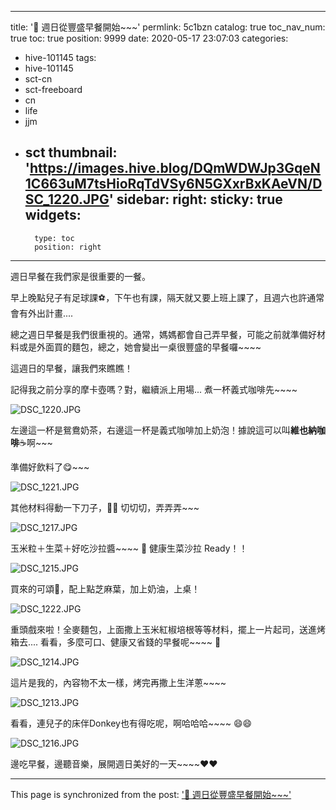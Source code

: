 
---
title: '🥐 週日從豐盛早餐開始~~~'
permlink: 5c1bzn
catalog: true
toc_nav_num: true
toc: true
position: 9999
date: 2020-05-17 23:07:03
categories:
- hive-101145
tags:
- hive-101145
- sct-cn
- sct-freeboard
- cn
- life
- jjm
- sct
thumbnail: 'https://images.hive.blog/DQmWDWJp3GqeN1C663uM7tsHioRqTdVSy6N5GXxrBxKAeVN/DSC_1220.JPG'
sidebar:
    right:
        sticky: true
widgets:
    -
        type: toc
        position: right
---


週日早餐在我們家是很重要的一餐。

早上晚點兒子有足球課⚽️，下午也有課，隔天就又要上班上課了，且週六也許通常會有外出計畫....

總之週日早餐是我們很重視的。通常，媽媽都會自己弄早餐，可能之前就準備好材料或是外面買的麵包，總之，她會變出一桌很豐盛的早餐囉~~~~

這週日的早餐，讓我們來瞧瞧！

記得我之前分享的摩卡壺嗎？對，繼續派上用場... 煮一杯義式咖啡先~~~~

![DSC_1220.JPG](https://images.hive.blog/DQmWDWJp3GqeN1C663uM7tsHioRqTdVSy6N5GXxrBxKAeVN/DSC_1220.JPG)

左邊這一杯是鴛鴦奶茶，右邊這一杯是義式咖啡加上奶泡！據說這可以叫**維也納咖啡**☕️啊~~~

準備好飲料了😋~~~

![DSC_1221.JPG](https://images.hive.blog/DQmZHD8s1kka5DU68nyQCFwhbeZq8ZNg4MHXvKoSsHAFefb/DSC_1221.JPG)

其他材料得動一下刀子，👩‍🍳 切切切，弄弄弄~~~ 

![DSC_1217.JPG](https://images.hive.blog/DQmYChvFnKnFDHaxSSJrDUjvQrym84YWhXPASLDVTFQPRBm/DSC_1217.JPG)

玉米粒＋生菜＋好吃沙拉醬~~~~ 🥗 健康生菜沙拉 Ready！！

![DSC_1215.JPG](https://images.hive.blog/DQmT27o8wmHMMEkiQyp5LJUXKtubzRLyvTxX5h6QKvWWnit/DSC_1215.JPG)

買來的可頌🥐，配上點芝麻葉，加上奶油，上桌！

![DSC_1222.JPG](https://images.hive.blog/DQmZ24Up5SRKM4YsYzgesatUTXQAicVvVZyVuxvKU9EDud6/DSC_1222.JPG)

重頭戲來啦！全麥麵包，上面撒上玉米紅椒培根等等材料，擺上一片起司，送進烤箱去.... 看看，多麼可口、健康又省錢的早餐呢~~~~ 🍞

![DSC_1214.JPG](https://images.hive.blog/DQmSgY9fxRGrGXgX42WbGYjG75TrsEag1j4Xssy9tkoGPc9/DSC_1214.JPG)

這片是我的，內容物不太一樣，烤完再撒上生洋蔥~~~~

![DSC_1213.JPG](https://images.hive.blog/DQmX5Ezssa3sdpcbSMPS8sG34zEQmthKvwJQ1Zqr4f9mzL6/DSC_1213.JPG)

看看，連兒子的床伴Donkey也有得吃呢，啊哈哈哈~~~~ 😄😄

![DSC_1216.JPG](https://images.hive.blog/DQmVb6FULUXcU4cZxBBESn22YycKdBQipTxeGPBTRMGhLQu/DSC_1216.JPG)

邊吃早餐，邊聽音樂，展開週日美好的一天~~~~❤️❤️

- - -

This page is synchronized from the post: ['🥐 週日從豐盛早餐開始~~~'](https://steemit.com/@deanliu/5c1bzn)
